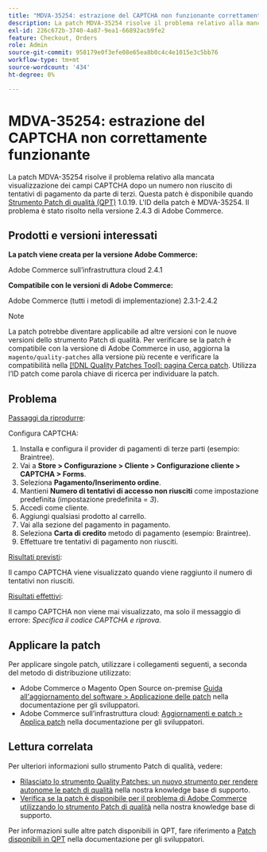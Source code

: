 ```yaml
---
title: "MDVA-35254: estrazione del CAPTCHA non funzionante correttamente"
description: La patch MDVA-35254 risolve il problema relativo alla mancata visualizzazione dei campi CAPTCHA dopo un numero non riuscito di tentativi di pagamento da parte di terzi. Questa patch è disponibile quando è installato [Quality Patches Tool (QPT)](/help/announcements/adobe-commerce-announcements/magento-quality-patches-released-new-tool-to-self-serve-quality-patches.md) 1.0.19. L'ID della patch è MDVA-35254. Il problema è stato risolto nella versione 2.4.3 di Adobe Commerce.
exl-id: 226c672b-3740-4a87-9ea1-66892acb9fe2
feature: Checkout, Orders
role: Admin
source-git-commit: 958179e0f3efe08e65ea8b0c4c4e1015e3c5bb76
workflow-type: tm+mt
source-wordcount: '434'
ht-degree: 0%

---
```


# MDVA-35254: estrazione del CAPTCHA non correttamente funzionante

La patch MDVA-35254 risolve il problema relativo alla mancata visualizzazione dei campi CAPTCHA dopo un numero non riuscito di tentativi di pagamento da parte di terzi. Questa patch è disponibile quando [Strumento Patch di qualità (QPT)](/help/announcements/adobe-commerce-announcements/magento-quality-patches-released-new-tool-to-self-serve-quality-patches.md) 1.0.19. L&#39;ID della patch è MDVA-35254. Il problema è stato risolto nella versione 2.4.3 di Adobe Commerce.

## Prodotti e versioni interessati

**La patch viene creata per la versione Adobe Commerce:**

Adobe Commerce sull’infrastruttura cloud 2.4.1

**Compatibile con le versioni di Adobe Commerce:**

Adobe Commerce (tutti i metodi di implementazione) 2.3.1-2.4.2

>[!NOTE]
>
>La patch potrebbe diventare applicabile ad altre versioni con le nuove versioni dello strumento Patch di qualità. Per verificare se la patch è compatibile con la versione di Adobe Commerce in uso, aggiorna la `magento/quality-patches` alla versione più recente e verificare la compatibilità nella [[!DNL Quality Patches Tool]: pagina Cerca patch](https://devdocs.magento.com/quality-patches/tool.html#patch-grid). Utilizza l’ID patch come parola chiave di ricerca per individuare la patch.

## Problema

<u>Passaggi da riprodurre</u>:

Configura CAPTCHA:

1. Installa e configura il provider di pagamenti di terze parti (esempio: Braintree).
1. Vai a **Store > Configurazione > Cliente > Configurazione cliente > CAPTCHA > Forms**.
1. Seleziona **Pagamento/Inserimento ordine**.
1. Mantieni **Numero di tentativi di accesso non riusciti** come impostazione predefinita (impostazione predefinita = *3*).
1. Accedi come cliente.
1. Aggiungi qualsiasi prodotto al carrello.
1. Vai alla sezione del pagamento in pagamento.
1. Seleziona **Carta di credito** metodo di pagamento (esempio: Braintree).
1. Effettuare tre tentativi di pagamento non riusciti.

<u>Risultati previsti</u>:

Il campo CAPTCHA viene visualizzato quando viene raggiunto il numero di tentativi non riusciti.

<u>Risultati effettivi</u>:

Il campo CAPTCHA non viene mai visualizzato, ma solo il messaggio di errore: *Specifica il codice CAPTCHA e riprova.*

## Applicare la patch

Per applicare singole patch, utilizzare i collegamenti seguenti, a seconda del metodo di distribuzione utilizzato:

* Adobe Commerce o Magento Open Source on-premise [Guida all&#39;aggiornamento del software > Applicazione delle patch](https://devdocs.magento.com/guides/v2.4/comp-mgr/patching/mqp.html) nella documentazione per gli sviluppatori.
* Adobe Commerce sull’infrastruttura cloud: [Aggiornamenti e patch > Applica patch](https://devdocs.magento.com/cloud/project/project-patch.html) nella documentazione per gli sviluppatori.

## Lettura correlata

Per ulteriori informazioni sullo strumento Patch di qualità, vedere:

* [Rilasciato lo strumento Quality Patches: un nuovo strumento per rendere autonome le patch di qualità](/help/announcements/adobe-commerce-announcements/magento-quality-patches-released-new-tool-to-self-serve-quality-patches.md) nella nostra knowledge base di supporto.
* [Verifica se la patch è disponibile per il problema di Adobe Commerce utilizzando lo strumento Patch di qualità](/help/support-tools/patches-available-in-qpt-tool/check-patch-for-magento-issue-with-magento-quality-patches.md) nella nostra knowledge base di supporto.

Per informazioni sulle altre patch disponibili in QPT, fare riferimento a [Patch disponibili in QPT](https://devdocs.magento.com/quality-patches/tool.html#patch-grid) nella documentazione per gli sviluppatori.
